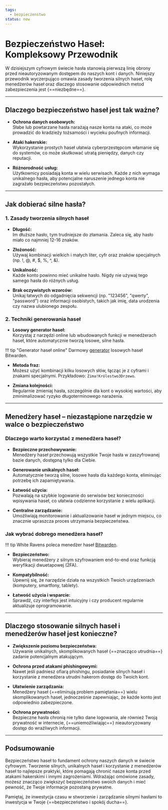```yaml
---
tags:
  - bezpieczenstwo
status: new
---
```


# Bezpieczeństwo Haseł: Kompleksowy Przewodnik

W dzisiejszym cyfrowym świecie hasła stanowią pierwszą linię obrony przed nieautoryzowanym dostępem do naszych kont i danych. Niniejszy przewodnik wyczerpująco omawia zasady tworzenia silnych haseł, rolę menedżerów haseł oraz dlaczego stosowanie odpowiednich metod zabezpieczenia jest {==niezbędne==}.

---

## Dlaczego bezpieczeństwo haseł jest tak ważne?

- **Ochrona danych osobowych:**  
  Słabe lub powtarzane hasła narażają nasze konta na ataki, co może prowadzić do kradzieży tożsamości i wycieku poufnych informacji.
  
- **Ataki hakerskie:**  
  Wykorzystanie prostych haseł ułatwia cyberprzestępcom włamanie się do systemów, co może skutkować utratą pieniędzy, danych czy reputacji.
  
- **Różnorodność usług:**  
  Użytkownicy posiadają konta w wielu serwisach. Każde z nich wymaga unikalnego hasła, aby potencjalne naruszenie jednego konta nie zagrażało bezpieczeństwu pozostałych.

---

## Jak dobierać silne hasła?

### 1. Zasady tworzenia silnych haseł

- **Długość:**  
  Im dłuższe hasło, tym trudniejsze do złamania. Zaleca się, aby hasło miało co najmniej 12-16 znaków.

- **Złożoność:**  
  Używaj kombinacji wielkich i małych liter, cyfr oraz znaków specjalnych (np. !, @, #, $, %, ^, &).

- **Unikalność:**  
  Każde konto powinno mieć unikalne hasło. Nigdy nie używaj tego samego hasła do różnych usług.

- **Brak oczywistych wzorców:**  
  Unikaj łatwych do odgadnięcia sekwencji (np. "123456", "qwerty", "password") oraz informacji osobistych, takich jak imię, data urodzenia czy nazwa ulubionego zespołu.

### 2. Techniki generowania haseł

- **Losowy generator haseł:**  
  Korzystaj z narzędzi online lub wbudowanych funkcji w menedżerach haseł, które automatycznie tworzą losowe, silne hasła.

!!! tip "Generator haseł online"
    Darmowy [generator](https://bitwarden.com/password-generator/#password-generator) losowych haseł Bitwarden.

- **Metoda fraz:**  
  Możesz użyć kombinacji kilku losowych słów, łącząc je z cyframi i znakami specjalnymi. Przykładowo: `Zima!Królestwo3Drzewo`.

- **Zmiana kolejności:**  
  Regularnie zmieniaj hasła, szczególnie dla kont o wysokiej wartości, aby zminimalizować ryzyko długoterminowego narażenia.

---

## Menedżery haseł – niezastąpione narzędzie w walce o bezpieczeństwo

### Dlaczego warto korzystać z menedżera haseł?

- **Bezpieczne przechowywanie:**  
  Menedżery haseł przechowują wszystkie Twoje hasła w zaszyfrowanej bazie danych, dostępną tylko dla Ciebie.

- **Generowanie unikalnych haseł:**  
  Automatycznie tworzą silne, losowe hasła dla każdego konta, eliminując potrzebę ich zapamiętywania.

- **Łatwość użycia:**  
  Pozwalają na szybkie logowanie do serwisów bez konieczności wpisywania haseł, co ułatwia codzienne korzystanie z wielu aplikacji.

- **Centralne zarządzanie:**  
  Umożliwiają monitorowanie i aktualizowanie haseł w jednym miejscu, co znacznie upraszcza proces utrzymania bezpieczeństwa.

### Jak wybrać dobrego menedżera haseł?

!!! tip
    White Ravens poleca menedżer haseł [Bitwarden](https://bitwarden.com/).

- **Bezpieczeństwo:**  
  Wybieraj menedżery z silnym szyfrowaniem end-to-end oraz funkcją weryfikacji dwuetapowej (2FA).

- **Kompatybilność:**  
  Upewnij się, że narzędzie działa na wszystkich Twoich urządzeniach (komputery, smartfony, tablety).

- **Łatwość użycia i wsparcie:**  
  Sprawdź, czy interfejs jest intuicyjny i czy producent regularnie aktualizuje oprogramowanie.

---

## Dlaczego stosowanie silnych haseł i menedżerów haseł jest konieczne?

- **Zwiększenie poziomu bezpieczeństwa:**  
  Używanie unikalnych, skomplikowanych haseł {==znacząco utrudnia==} zadanie potencjalnym atakującym.
  
- **Ochrona przed atakami phishingowymi:**  
  Nawet jeśli padniesz ofiarą phishingu, posiadanie silnych haseł i korzystanie z menedżera utrudni hakerom dostęp do Twoich kont.
  
- **Ułatwienie zarządzania:**  
  Menedżery haseł {==eliminują problem pamiętania==} wielu skomplikowanych haseł, jednocześnie zapewniając, że każde konto jest odpowiednio zabezpieczone.

- **Ochrona prywatności:**  
  Bezpieczne hasła chronią nie tylko dane logowania, ale również Twoją prywatność w internecie, {==uniemożliwiając==} nieautoryzowany dostęp do wrażliwych informacji.

---

## Podsumowanie

Bezpieczeństwo haseł to fundament ochrony naszych danych w świecie cyfrowym. Tworzenie silnych, unikalnych haseł i korzystanie z menedżerów haseł to najlepsze praktyki, które pomagają chronić nasze konta przed atakami hakerskimi i innymi zagrożeniami. Wdrażając omówione zasady, możesz znacząco zwiększyć bezpieczeństwo swoich danych i mieć pewność, że Twoje informacje pozostaną prywatne.

Pamiętaj, że inwestycja czasu w stworzenie i zarządzanie silnymi hasłami to inwestycja w Twoje {==bezpieczeństwo i spokój ducha==}.
